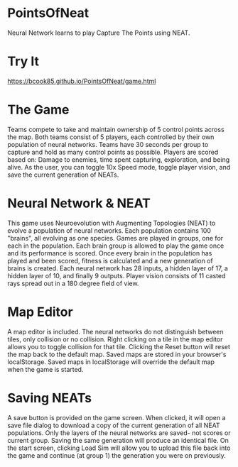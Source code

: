 # PointsOfNeat
Neural Network learns to play Capture The Points using NEAT.

# Try It
https://bcook85.github.io/PointsOfNeat/game.html

# The Game
Teams compete to take and maintain ownership of 5 control points across the map.
Both teams consist of 5 players, each controlled by their own population of neural networks.
Teams have 30 seconds per group to capture and hold as many control points as possible.
Players are scored based on: Damage to enemies, time spent capturing, exploration, and being alive.
As the user, you can toggle 10x Speed mode, toggle player vision, and save the current generation of NEATs.

# Neural Network & NEAT
This game uses Neuroevolution with Augmenting Topologies (NEAT) to evolve a population of neural networks.
Each population contains 100 "brains", all evolving as one species. Games are played in groups, one for each in the population.
Each brain group is allowed to play the game once and its performance is scored.
Once every brain in the population has played and been scored, fitness is calculated and a new generation of brains is created.
Each neural network has 28 inputs, a hidden layer of 17, a hidden layer of 10, and finally 9 outputs.
Player vision consists of 11 casted rays spread out in a 180 degree field of view.

# Map Editor
A map editor is included. The neural networks do not distinguish between tiles, only collision or no collision.
Right clicking on a tile in the map editor allows you to toggle collision for that tile.
Clicking the Reset button will reset the map back to the default map.
Saved maps are stored in your browser's localStorage.
Saved maps in localStorage will override the default map when the game is started.

# Saving NEATs
A save button is provided on the game screen. When clicked, it will open a save file dialog to download a copy of the current generation of all NEAT populations. Only the layers of the neural networks are saved- not scores or current group. Saving the same generation will produce an identical file.
On the start screen, clicking Load Sim will allow you to upload this file back into the game and continue (at group 1) the generation you were on previously.